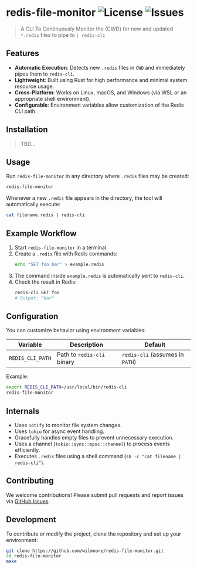 # redis-file-monitor ![License](https://img.shields.io/github/license/wilmoore/redis-file-monitor?v=1) ![Issues](https://img.shields.io/github/issues/wilmoore/redis-file-monitor)
> A CLI To Continuously Monitor the (CWD) for new and updated `*.redis` files to pipe to `| redis-cli`

## Features

- **Automatic Execution**: Detects new `.redis` files in `CWD` and immediately pipes them to `redis-cli`.
- **Lightweight**: Built using Rust for high performance and minimal system resource usage.
- **Cross-Platform**: Works on Linux, macOS, and Windows (via WSL or an appropriate shell environment).
- **Configurable**: Environment variables allow customization of the Redis CLI path.

## Installation
> TBD...

## Usage

Run `redis-file-monitor` in any directory where `.redis` files may be created:

```sh
redis-file-monitor
```

Whenever a new `.redis` file appears in the directory, the tool will automatically execute:

```sh
cat filename.redis | redis-cli
```

## Example Workflow

1. Start `redis-file-monitor` in a terminal.
2. Create a `.redis` file with Redis commands:
   ```sh
   echo "SET foo bar" > example.redis
   ```
3. The command inside `example.redis` is automatically sent to `redis-cli`.
4. Check the result in Redis:
   ```sh
   redis-cli GET foo
   # Output: "bar"
   ```

## Configuration

You can customize behavior using environment variables:

| Variable | Description | Default |
|----------|-------------|---------|
| `REDIS_CLI_PATH` | Path to `redis-cli` binary | `redis-cli` (assumes in `PATH`) |

Example:

```sh
export REDIS_CLI_PATH=/usr/local/bin/redis-cli
redis-file-monitor
```

## Internals

- Uses `notify` to monitor file system changes.
- Uses `tokio` for async event handling.
- Gracefully handles empty files to prevent unnecessary execution.
- Uses a channel (`tokio::sync::mpsc::channel`) to process events efficiently.
- Executes `.redis` files using a shell command (`sh -c "cat filename | redis-cli"`).

## Contributing

We welcome contributions! Please submit pull requests and report issues via [GitHub Issues](https://github.com/wilmoore/redis-file-monitor/issues).

## Development

To contribute or modify the project, clone the repository and set up your environment:

```sh
git clone https://github.com/wilmoore/redis-file-monitor.git
cd redis-file-monitor
make
```